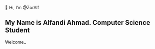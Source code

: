 👋 Hi, I’m @ZorAlf
 
 My Name is Alfandi Ahmad. Computer Science Student
---
 Welcome..

<!---
ZorAlf/ZorAlf is a ✨ special ✨ repository because its `README.md` (this file) appears on your GitHub profile.
You can click the Preview link to take a look at your changes.
--->

